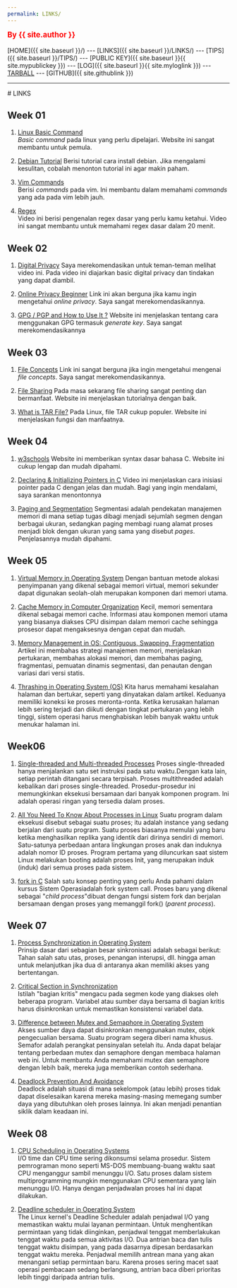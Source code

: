 ```yaml
---
permalink: LINKS/
---
```

<span style="color:red; font-weight:bold; font-size:larger;">By {{ site.author }}</span>
<br><br>
[HOME]({{ site.baseurl }}/) ---
[LINKS]({{ site.baseurl }}/LINKS/) ---
[TIPS]({{ site.baseurl }}/TIPS/) ---
[PUBLIC KEY]({{ site.baseurl }}{{ site.mypublickey }}) ---
[LOG]({{ site.baseurl }}{{ site.myloglink }}) ---
[TARBALL](SandBox/cbkadal.tar.xz) ---
[GITHUB]({{ site.githublink }})
<br>
<hr>
# LINKS

## Week 01
1. [Linux Basic Command ](https://linuxopsys.com/topics/basic-linux-commands)<br>
*Basic command* pada linux yang perlu dipelajari. Website ini sangat membantu untuk pemula.

2. [Debian Tutorial](https://www.youtube.com/watch?v=Bz6ObNexd5Q)
Berisi tutorial cara install debian. Jika mengalami kesulitan, cobalah menonton tutorial ini agar makin paham.

3. [Vim Commands](https://thevaluable.dev/vim-commands-beginner/)<br>
Berisi *commands* pada vim. Ini membantu dalam memahami *commands* yang ada pada vim lebih jauh.

4. [Regex](https://youtu.be/rhzKDrUiJVk)<br>
Video ini berisi pengenalan regex dasar yang perlu kamu ketahui. Video ini sangat membantu untuk memahami regex dasar dalam 20 menit.

## Week 02
1. [Digital Privacy](https://www.youtube.com/watch?v=u8_9AQYLSbo&feature=youtu.be)
Saya merekomendasikan untuk teman-teman melihat video ini. Pada video ini diajarkan basic digital privacy dan tindakan yang dapat diambil.

2. [Online Privacy Beginner](https://www.freecodecamp.org/news/the-beginners-guide-to-online-privacy-7149b33c4a3e/)
Link ini akan berguna jika kamu ingin mengetahui *online privacy*. Saya sangat merekomendasikannya.

3. [GPG / PGP and How to Use It ?](https://www.privex.io/articles/what-is-gpg)
Website ini menjelaskan tentang cara menggunakan GPG termasuk *generate key*. Saya sangat merekomendasikannya

## Week 03
1. [File Concepts](https://notesformsc.org/file-concepts/#:~:text=A%20file%20is%20named%20collection,by%20its%20owner%20or%20creator.)
Link ini sangat berguna jika ingin mengetahui mengenai *file concepts*. Saya sangat merekomendasikannya.

2. [File Sharing](https://www.techtarget.com/searchmobilecomputing/definition/file-sharing)
Pada masa sekarang file sharing sangat penting dan bermanfaat. Website ini menjelaskan tutorialnya dengan baik.


3. [What is TAR File?](https://www.lifewire.com/tar-file-2622386)
Pada Linux, file TAR cukup populer. Website ini menjelaskan fungsi dan manfaatnya.

## Week 04
1. [w3schools](https://www.w3schools.com/)
Website ini memberikan syntax dasar bahasa C. Website ini cukup lengap dan mudah dipahami.

2. [Declaring & Initializing Pointers in C](https://youtu.be/b3G9RjG4l2s)
Video ini menjelaskan cara inisiasi pointer pada C dengan jelas dan mudah. Bagi yang ingin mendalami, saya sarankan menontonnya

3. [Paging and Segmentation](https://www.enterprisestorageforum.com/hardware/paging-and-segmentation/)
Segmentasi adalah pendekatan manajemen memori di mana setiap tugas dibagi menjadi sejumlah segmen dengan berbagai ukuran, sedangkan paging membagi ruang alamat proses menjadi blok dengan ukuran yang sama yang disebut *pages*. Penjelasannya mudah dipahami.

## Week 05

1. [Virtual Memory in Operating System](https://www.geeksforgeeks.org/virtual-memory-in-operating-system/)
Dengan bantuan metode alokasi penyimpanan yang dikenal sebagai memori virtual, memori sekunder dapat digunakan seolah-olah merupakan komponen dari memori utama.

2. [Cache Memory in Computer Organization](https://www.geeksforgeeks.org/cache-memory-in-computer-organization/)
Kecil, memori sementara dikenal sebagai memori cache. Informasi atau komponen memori utama yang biasanya diakses CPU disimpan dalam memori cache sehingga prosesor dapat mengaksesnya dengan cepat dan mudah.

3. [Memory Management in OS: Contiguous, Swapping, Fragmentation](https://www.guru99.com/os-memory-management.html)
Artikel ini membahas strategi manajemen memori, menjelaskan pertukaran, membahas alokasi memori, dan membahas paging, fragmentasi, pemuatan dinamis segmentasi, dan penautan dengan variasi dari versi statis.

4. [Thrashing in Operating System (OS)](https://www.thecrazyprogrammer.com/2019/02/thrashing-in-operating-system-os.html)
Kita harus memahami kesalahan halaman dan bertukar, seperti yang dinyatakan dalam artikel. Keduanya memiliki koneksi ke proses meronta-ronta. Ketika kerusakan halaman lebih sering terjadi dan diikuti dengan tingkat pertukaran yang lebih tinggi, sistem operasi harus menghabiskan lebih banyak waktu untuk menukar halaman ini.

## Week06
1. [Single-threaded and Multi-threaded Processes](https://www.tutorialspoint.com/single-threaded-and-multi-threaded-processes)
Proses single-threaded hanya menjalankan satu set instruksi pada satu waktu.Dengan kata lain, setiap perintah ditangani secara terpisah. Proses multithreaded adalah kebalikan dari proses single-threaded. Prosedur-prosedur ini memungkinkan eksekusi bersamaan dari banyak komponen program. Ini adalah operasi ringan yang tersedia dalam proses.

2. [All You Need To Know About Processes in Linux](https://www.tecmint.com/linux-process-management/)
Suatu program dalam eksekusi disebut sebagai suatu proses; itu adalah instance yang sedang berjalan dari suatu program. Suatu proses biasanya memulai yang baru ketika menghasilkan replika yang identik dari dirinya sendiri di memori. Satu-satunya perbedaan antara lingkungan proses anak dan induknya adalah nomor ID proses. Program pertama yang diluncurkan saat sistem Linux melakukan booting adalah proses Init, yang merupakan induk (induk) dari semua proses pada sistem.

3. [fork in C](https://www.geeksforgeeks.org/fork-system-call/)
Salah satu konsep penting yang perlu Anda pahami dalam kursus Sistem Operasiadalah fork system call. Proses baru yang dikenal sebagai "*child process*"dibuat dengan fungsi sistem fork dan berjalan bersamaan dengan proses yang memanggil fork() (*parent process*).

## Week 07

1. [Process Synchronization in Operating System](https://my.eng.utah.edu/~cs5460/slides/Lecture07.pdf)<br>
Prinsip dasar dari sebagian besar sinkronisasi adalah sebagai berikut: Tahan salah satu utas, proses, penangan interupsi, dll. hingga aman untuk melanjutkan jika dua di antaranya akan memiliki akses yang bertentangan.

2. [Critical Section in Synchronization](https://www.geeksforgeeks.org/g-fact-70/)<br>
Istilah "bagian kritis" mengacu pada segmen kode yang diakses oleh beberapa program. Variabel atau sumber daya bersama di bagian kritis harus disinkronkan untuk memastikan konsistensi variabel data.

3. [Difference between Mutex and Semaphore in Operating System](https://afteracademy.com/blog/difference-between-mutex-and-semaphore-in-operating-system)<br>
Akses sumber daya dapat disinkronkan menggunakan mutex, objek pengecualian bersama. Suatu program segera diberi nama khusus. Semafor adalah perangkat pensinyalan setelah itu. Anda dapat belajar tentang perbedaan mutex dan semaphore dengan membaca halaman web ini. Untuk membantu Anda memahami mutex dan semaphore dengan lebih baik, mereka juga memberikan contoh sederhana.

4. [Deadlock Prevention And Avoidance](https://www.geeksforgeeks.org/deadlock-prevention/)<br>
Deadlock adalah situasi di mana sekelompok (atau lebih) proses tidak dapat diselesaikan karena mereka masing-masing memegang sumber daya yang dibutuhkan oleh proses lainnya. Ini akan menjadi penantian siklik dalam keadaan ini.

## Week 08

1. [CPU Scheduling in Operating Systems](https://www.geeksforgeeks.org/cpu-scheduling-in-operating-systems/)<br>
I/O time dan CPU time sering dikonsumsi selama prosedur. Sistem pemrograman mono seperti MS-DOS membuang-buang waktu saat CPU menganggur sambil menunggu I/O. Satu proses dalam sistem multiprogramming mungkin menggunakan CPU sementara yang lain menunggu I/O. Hanya dengan penjadwalan proses hal ini dapat dilakukan.

2. [Deadline scheduler in Operating System](https://www.geeksforgeeks.org/deadline-scheduler-in-operating-system/)<br>
The Linux kernel's Deadline Scheduler adalah penjadwal I/O yang memastikan waktu mulai layanan permintaan. Untuk menghentikan permintaan yang tidak diinginkan, penjadwal tenggat memberlakukan tenggat waktu pada semua aktivitas I/O. Dua antrian baca dan tulis tenggat waktu disimpan, yang pada dasarnya dipesan berdasarkan tenggat waktu mereka. Penjadwal memilih antrean mana yang akan menangani setiap permintaan baru. Karena proses sering macet saat operasi pembacaan sedang berlangsung, antrian baca diberi prioritas lebih tinggi daripada antrian tulis.
